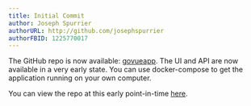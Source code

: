 ```yaml
---
title: Initial Commit
author: Joseph Spurrier
authorURL: http://github.com/josephspurrier
authorFBID: 1225770017
---
```


The GitHub repo is now available: [govueapp](https://github.com/josephspurrier/govueapp). The UI and API are now available in a very early state. You can use docker-compose to get the application running on your own computer.

You can view the repo at this early point-in-time [here](https://github.com/josephspurrier/govueapp/tree/8003de72bc96f37c4cf8f7188c0c73fc849f8540).

<!--truncate-->